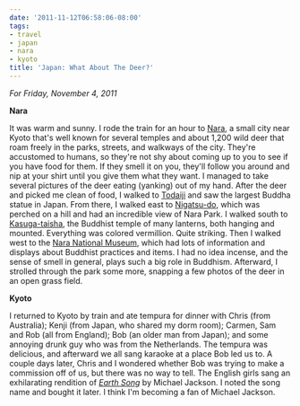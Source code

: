 ```yaml
---
date: '2011-11-12T06:58:06-08:00'
tags:
- travel
- japan
- nara
- kyoto
title: 'Japan: What About The Deer?'
---
```


*For Friday, November 4, 2011*

**Nara**

It was warm and sunny. I rode the train for an hour to [Nara](https://www.google.com/search?q=nara+japan), a small city near Kyoto that's well known for several temples and about 1,200 wild deer that roam freely in the parks, streets, and walkways of the city. They're accustomed to humans, so they're not shy about coming up to you to see if you have food for them. If they smell it on you, they'll follow you around and nip at your shirt until you give them what they want. I managed to take several pictures of the deer eating (yanking) out of my hand. After the deer and picked me clean of food, I walked to [Todaiji](https://www.google.com/search?q=todaiji) and saw the largest Buddha statue in Japan. From there, I walked east to [Nigatsu-do](https://www.google.com/search?q=nigatsu-do), which was perched on a hill and had an incredible view of Nara Park. I walked south to [Kasuga-taisha](https://www.google.com/search?q=kasuga-taisha), the Buddhist temple of many lanterns, both hanging and mounted. Everything was colored vermillion. Quite striking. Then I walked west to the [Nara National Museum](https://www.google.com/search?q=nara+national+museum), which had lots of information and displays about Buddhist practices and items. I had no idea incense, and the sense of smell in general, plays such a big role in Buddhism. Afterward, I strolled through the park some more, snapping a few photos of the deer in an open grass field.

**Kyoto**

I returned to Kyoto by train and ate tempura for dinner with Chris (from Australia); Kenji (from Japan, who shared my dorm room); Carmen, Sam and Rob (all from England); Bob (an older man from Japan); and some annoying drunk guy who was from the Netherlands. The tempura was delicious, and afterward we all sang karaoke at a place Bob led us to. A couple days later, Chris and I wondered whether Bob was trying to make a commission off of us, but there was no way to tell. The English girls sang an exhilarating rendition of [*Earth Song*](https://www.youtube.com/watch?v=XAi3VTSdTxU) by Michael Jackson. I noted the song name and bought it later. I think I'm becoming a fan of Michael Jackson.
